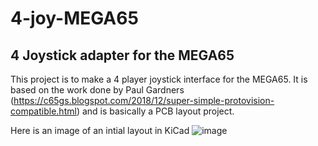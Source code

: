 # 4-joy-MEGA65
## 4 Joystick adapter for the MEGA65

This project is to make a 4 player joystick interface for the MEGA65. It is based on the work done by Paul Gardners (https://c65gs.blogspot.com/2018/12/super-simple-protovision-compatible.html) and is basically a PCB layout project.

Here is an image of an intial layout in KiCad
![image](https://user-images.githubusercontent.com/36135907/218368669-c00fc9ca-9d44-4261-90cd-822588227c36.png)
